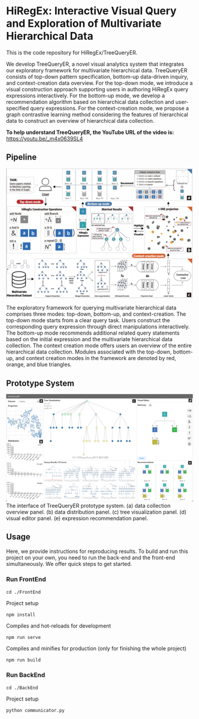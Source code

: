 # HiRegEx: Interactive Visual Query and Exploration of Multivariate Hierarchical Data

This is the code repository for HiRegEx/TreeQueryER.

We develop TreeQueryER, a novel visual analytics system that integrates our exploratory framework for multivariate hierarchical data.
TreeQueryER consists of top-down pattern specification, bottom-up data-driven inquiry, and context-creation data overview.
For the top-down mode, we introduce a visual construction approach supporting users in authoring HiRegEx query expressions interactively. 
For the bottom-up mode, we develop a recommendation algorithm based on hierarchical data collection and user-specified query expressions. 
For the context-creation mode, we propose a graph contrastive learning method considering the features of hierarchical data to construct an overview of hierarchical data collection.

**To help understand TreeQueryER, the YouTube URL of the video is:** https://youtu.be/_m4x0639SL4

## Pipeline
![](./image/pipeline.png)

The exploratory framework for querying multivariate hierarchical data comprises three modes: top-down, bottom-up, and context-creation. 
The top-down mode starts from a clear query task. Users construct the corresponding query expression through direct manipulations interactively. The bottom-up mode recommends additional related query statements based on the initial expression and the multivariate hierarchical data collection. The context creation mode offers users an overview of the entire hierarchical data collection. Modules associated with the top-down, bottom-up, and context creation modes in the framework are denoted by red, orange, and blue triangles.

## Prototype System
![](./image/system.jpg)
The interface of TreeQueryER prototype system. (a) data collection overview panel. (b) data distribution panel. (c) tree visualization panel. (d) visual editor panel. (e) expression recommendation panel.

## Usage

Here, we provide instructions for reproducing results. To build and run this project on your own, you need to run the back-end and the front-end simultaneously. We offer quick steps to get started.

### Run FrontEnd
```
cd ./FrontEnd
```

Project setup
```
npm install
```

Compiles and hot-reloads for development
```
npm run serve
```

Compiles and minifies for production (only for finishing the whole project)
```
npm run build
```

### Run BackEnd
```
cd ./BackEnd
```

Project setup
```
python communicator.py
```

